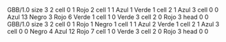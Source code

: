 <gs-board without-header> GBB/1.0
size 3 2
cell 0 1 Rojo 2 
cell 1 1 Azul 1 Verde 1 
cell 2 1 Azul 3 
cell 0 0 Azul 13 Negro 3 Rojo 6 Verde 1 
cell 1 0 Verde 3 
cell 2 0 Rojo 3 
head 0 0
 </gs-board>
<gs-board without-header> GBB/1.0
size 3 2
cell 0 1 Rojo 1 Negro 1 
cell 1 1 Azul 2 Verde 1 
cell 2 1 Azul 3 
cell 0 0 Negro 4 Azul 12 Rojo 7 
cell 1 0 Verde 3 
cell 2 0 Rojo 3 
head 0 0 </gs-board>